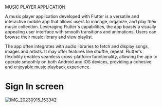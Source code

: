 MUSIC PLAYER APPLICATION 

A music player application developed with Flutter is a versatile and interactive mobile app that allows users to manage, organize, and play their music collection. Leveraging Flutter's capabilities, the app boasts a visually appealing user interface with smooth transitions and animations. Users can browse their music library and view playlist.

The app often integrates with audio libraries to fetch and display songs, images and artists. It may offer features like shuffle, repeat. Flutter's flexibility enables seamless cross-platform functionality, allowing the app to operate smoothly on both Android and iOS devices, providing a cohesive and enjoyable music playback experience.

# Sign In screen 
![IMG_20230915_153342](https://github.com/Kanishk0507/flutter_music_player/assets/98214136/c9808787-9580-4487-9357-b4324586756f)
